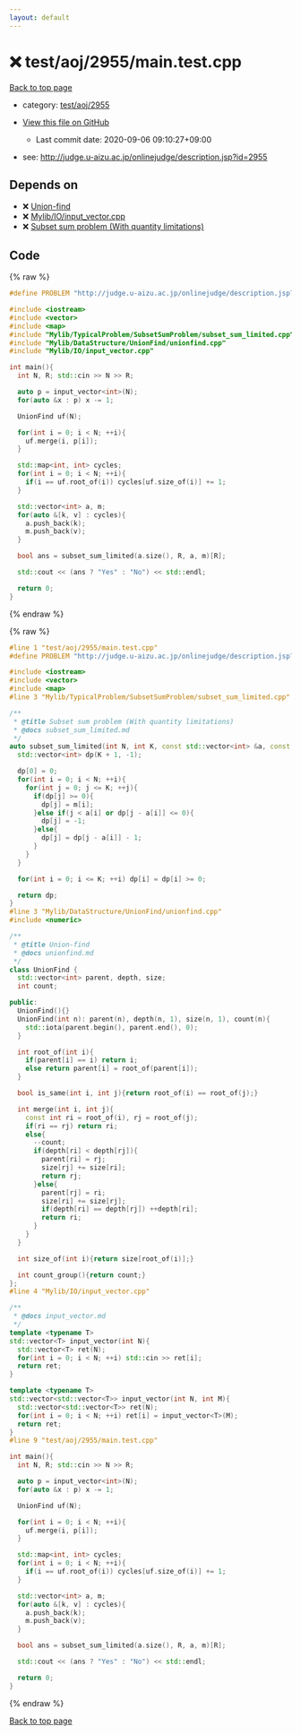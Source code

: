 ```yaml
---
layout: default
---
```


<!-- mathjax config similar to math.stackexchange -->
<script type="text/javascript" async
  src="https://cdnjs.cloudflare.com/ajax/libs/mathjax/2.7.5/MathJax.js?config=TeX-MML-AM_CHTML">
</script>
<script type="text/x-mathjax-config">
  MathJax.Hub.Config({
    TeX: { equationNumbers: { autoNumber: "AMS" }},
    tex2jax: {
      inlineMath: [ ['$','$'] ],
      processEscapes: true
    },
    "HTML-CSS": { matchFontHeight: false },
    displayAlign: "left",
    displayIndent: "2em"
  });
</script>

<script type="text/javascript" src="https://cdnjs.cloudflare.com/ajax/libs/jquery/3.4.1/jquery.min.js"></script>
<script src="https://cdn.jsdelivr.net/npm/jquery-balloon-js@1.1.2/jquery.balloon.min.js" integrity="sha256-ZEYs9VrgAeNuPvs15E39OsyOJaIkXEEt10fzxJ20+2I=" crossorigin="anonymous"></script>
<script type="text/javascript" src="../../../../assets/js/copy-button.js"></script>
<link rel="stylesheet" href="../../../../assets/css/copy-button.css" />


# :x: test/aoj/2955/main.test.cpp

<a href="../../../../index.html">Back to top page</a>

* category: <a href="../../../../index.html#72c367391a592066d7074720e48b0693">test/aoj/2955</a>
* <a href="{{ site.github.repository_url }}/blob/master/test/aoj/2955/main.test.cpp">View this file on GitHub</a>
    - Last commit date: 2020-09-06 09:10:27+09:00


* see: <a href="http://judge.u-aizu.ac.jp/onlinejudge/description.jsp?id=2955">http://judge.u-aizu.ac.jp/onlinejudge/description.jsp?id=2955</a>


## Depends on

* :x: <a href="../../../../library/Mylib/DataStructure/UnionFind/unionfind.cpp.html">Union-find</a>
* :x: <a href="../../../../library/Mylib/IO/input_vector.cpp.html">Mylib/IO/input_vector.cpp</a>
* :x: <a href="../../../../library/Mylib/TypicalProblem/SubsetSumProblem/subset_sum_limited.cpp.html">Subset sum problem (With quantity limitations)</a>


## Code

<a id="unbundled"></a>
{% raw %}
```cpp
#define PROBLEM "http://judge.u-aizu.ac.jp/onlinejudge/description.jsp?id=2955"

#include <iostream>
#include <vector>
#include <map>
#include "Mylib/TypicalProblem/SubsetSumProblem/subset_sum_limited.cpp"
#include "Mylib/DataStructure/UnionFind/unionfind.cpp"
#include "Mylib/IO/input_vector.cpp"

int main(){
  int N, R; std::cin >> N >> R;

  auto p = input_vector<int>(N);
  for(auto &x : p) x -= 1;

  UnionFind uf(N);

  for(int i = 0; i < N; ++i){
    uf.merge(i, p[i]);
  }

  std::map<int, int> cycles;
  for(int i = 0; i < N; ++i){
    if(i == uf.root_of(i)) cycles[uf.size_of(i)] += 1;
  }

  std::vector<int> a, m;
  for(auto &[k, v] : cycles){
    a.push_back(k);
    m.push_back(v);
  }

  bool ans = subset_sum_limited(a.size(), R, a, m)[R];

  std::cout << (ans ? "Yes" : "No") << std::endl;

  return 0;
}

```
{% endraw %}

<a id="bundled"></a>
{% raw %}
```cpp
#line 1 "test/aoj/2955/main.test.cpp"
#define PROBLEM "http://judge.u-aizu.ac.jp/onlinejudge/description.jsp?id=2955"

#include <iostream>
#include <vector>
#include <map>
#line 3 "Mylib/TypicalProblem/SubsetSumProblem/subset_sum_limited.cpp"

/**
 * @title Subset sum problem (With quantity limitations)
 * @docs subset_sum_limited.md
 */
auto subset_sum_limited(int N, int K, const std::vector<int> &a, const std::vector<int> &m){
  std::vector<int> dp(K + 1, -1);

  dp[0] = 0;
  for(int i = 0; i < N; ++i){
    for(int j = 0; j <= K; ++j){
      if(dp[j] >= 0){
        dp[j] = m[i];
      }else if(j < a[i] or dp[j - a[i]] <= 0){
        dp[j] = -1;
      }else{
        dp[j] = dp[j - a[i]] - 1;
      }
    }
  }

  for(int i = 0; i <= K; ++i) dp[i] = dp[i] >= 0;

  return dp;
}
#line 3 "Mylib/DataStructure/UnionFind/unionfind.cpp"
#include <numeric>

/**
 * @title Union-find
 * @docs unionfind.md
 */
class UnionFind {
  std::vector<int> parent, depth, size;
  int count;

public:
  UnionFind(){}
  UnionFind(int n): parent(n), depth(n, 1), size(n, 1), count(n){
    std::iota(parent.begin(), parent.end(), 0);
  }

  int root_of(int i){
    if(parent[i] == i) return i;
    else return parent[i] = root_of(parent[i]);
  }

  bool is_same(int i, int j){return root_of(i) == root_of(j);}

  int merge(int i, int j){
    const int ri = root_of(i), rj = root_of(j);
    if(ri == rj) return ri;
    else{
      --count;
      if(depth[ri] < depth[rj]){
        parent[ri] = rj;
        size[rj] += size[ri];
        return rj;
      }else{
        parent[rj] = ri;
        size[ri] += size[rj];
        if(depth[ri] == depth[rj]) ++depth[ri];
        return ri;
      }
    }
  }

  int size_of(int i){return size[root_of(i)];}

  int count_group(){return count;}
};
#line 4 "Mylib/IO/input_vector.cpp"

/**
 * @docs input_vector.md
 */
template <typename T>
std::vector<T> input_vector(int N){
  std::vector<T> ret(N);
  for(int i = 0; i < N; ++i) std::cin >> ret[i];
  return ret;
}

template <typename T>
std::vector<std::vector<T>> input_vector(int N, int M){
  std::vector<std::vector<T>> ret(N);
  for(int i = 0; i < N; ++i) ret[i] = input_vector<T>(M);
  return ret;
}
#line 9 "test/aoj/2955/main.test.cpp"

int main(){
  int N, R; std::cin >> N >> R;

  auto p = input_vector<int>(N);
  for(auto &x : p) x -= 1;

  UnionFind uf(N);

  for(int i = 0; i < N; ++i){
    uf.merge(i, p[i]);
  }

  std::map<int, int> cycles;
  for(int i = 0; i < N; ++i){
    if(i == uf.root_of(i)) cycles[uf.size_of(i)] += 1;
  }

  std::vector<int> a, m;
  for(auto &[k, v] : cycles){
    a.push_back(k);
    m.push_back(v);
  }

  bool ans = subset_sum_limited(a.size(), R, a, m)[R];

  std::cout << (ans ? "Yes" : "No") << std::endl;

  return 0;
}

```
{% endraw %}

<a href="../../../../index.html">Back to top page</a>

